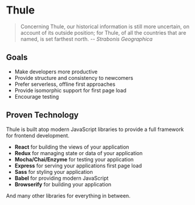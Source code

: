 # Thule

> Concerning Thule, our historical information is still more uncertain, on account of its outside position; for Thule, of all the countries that are named, is set farthest north. *-- Strabonis Geographica*

## Goals

- Make developers more productive
- Provide structure and consistency to newcomers
- Prefer serverless, offline first approaches
- Provide isomorphic support for first page load
- Encourage testing

## Proven Technology

Thule is built atop modern JavaScript libraries to provide a full framework for frontend development.

- **React** for building the views of your application
- **Redux** for managing state or data of your application
- **Mocha/Chai/Enzyme** for testing your application
- **Express** for serving your applications first page load
- **Sass** for styling your application
- **Babel** for providing modern JavaScript
- **Browserify** for building your application

And many other libraries for everything in between.
